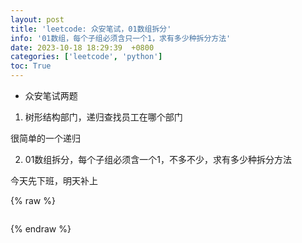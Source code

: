 ```yaml
---
layout: post
title: 'leetcode: 众安笔试，01数组拆分'
info: '01数组，每个子组必须含只一个1，求有多少种拆分方法'
date: 2023-10-18 18:29:39  +0800
categories: ['leetcode', 'python']
toc: True
---
```



- 众安笔试两题

1. 树形结构部门，递归查找员工在哪个部门

很简单的一个递归

2. 01数组拆分，每个子组必须含一个1，不多不少，求有多少种拆分方法

今天先下班，明天补上

{% raw %}
```
```
{% endraw %}


<!--![引入图片]({{site.url}}/image/leetcode/2023-10-18-cut01list/image_1.jpg) -->
